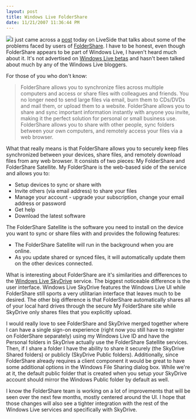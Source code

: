```yaml
---
layout: post
title: Windows Live FolderShare
date: 11/21/2007 11:36:44 PM
---
```


![](http://www.liveside.net/Images/logos/foldershare%20beta%20logo.png)I just came across a [post](http://feeds.feedburner.com/~r/liveside/~3/187949460/foldershare-admits-problems-promises-improvements-soon.aspx) today on LiveSide that talks about some of the problems faced by users of [FolderShare](www.foldershare.com). I have to be honest, even though FolderShare appears to be part of Windows Live, I haven't heard much about it. It's not advertised on [Windows Live betas](http://get.live.com/betas/home) and hasn't been talked about much by any of the Windows Live bloggers.

For those of you who don't know:

> FolderShare allows you to synchronize files across multiple computers and access or share files with colleagues and friends. You no longer need to send large files via email, burn them to CDs/DVDs and mail them, or upload them to a website. FolderShare allows you to share and sync important information instantly with anyone you invite, making it the perfect solution for personal or small business use. FolderShare allows you to share with other people, sync folders between your own computers, and remotely access your files via a web browser.

What that really means is that FolderShare allows you to securely keep files synchronized between your devices, share files, and remotely download files from any web browser. It consists of two pieces: My FolderShare and FolderShare Satellite. My FolderShare is the web-based side of the service and allows you to:

*   Setup devices to sync or share with 
*   Invite others (via email address) to share your files 
*   Manage your account - upgrade your subscription, change your email address or password 
*   Get help 
*   Download the latest software 

The FolderShare Satellite is the software you need to install on the device you want to sync or share files with and provides the following features:

*   The FolderShare Satellite will run in the background when you are online.  
*   As you update shared or synced files, it will automatically update them on the other devices connected. 

What is interesting about FolderShare are it's similarities and differences to the [Windows Live SkyDrive](http://skydrive.live.com/) service. The biggest noticeable difference is the user interface. Windows Live SkyDrive features the Windows Live UI while FolderShare still sports a very utilitarian interface that leaves much to be desired. The other big difference is that FolderShare automatically shares all of your local hard drives through the secure My FolderShare site while SkyDrive only shares files that you explicitly upload.

I would really love to see FolderShare and SkyDrive merged together where I can have a single sign-on experience (right now you still have to register on FolderShare separately) using my Windows Live ID and have the Personal folders in SkyDrive actually use the FolderShare Satellite services. Then, if I share a folder I have the ability to share it securely (the SkyDrive Shared folders) or publicly (SkyDrive Public folders). Additionally, since FolderShare already requires a client component it would be great to have some additional options in the Windows File Sharing dialog box. While we're at it, the default public folder that is created when you setup your SkyDrive account should mirror the Windows Public folder by default as well.

I know the FolderShare team is working on a lot of improvements that will be seen over the next few months, mostly centered around the UI. I hope that those changes will also see a tighter integration with the rest of the Windows Live services and specifically with SkyDrive.
